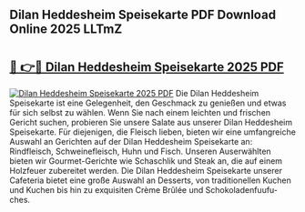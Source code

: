 ## Dilan Heddesheim Speisekarte PDF Download Online 2025 LLTmZ

# <h2><a href="http://gcav3h.nevu.top/?p=Dilan+Heddesheim+Speisekarte">🔗 👉🔴 Dilan Heddesheim Speisekarte 2025 PDF</a></h2>

[![Dilan Heddesheim Speisekarte 2025 PDF](https://i.imgur.com/dBaPXMq.png)](http://gcav3h.nevu.top/?p=Dilan+Heddesheim+Speisekarte)
Die Dilan Heddesheim Speisekarte ist eine Gelegenheit, den Geschmack zu genießen und etwas für sich selbst zu wählen. Wenn Sie nach einem leichten und frischen Gericht suchen, probieren Sie unsere Salate aus unserer Dilan Heddesheim Speisekarte. Für diejenigen, die Fleisch lieben, bieten wir eine umfangreiche Auswahl an Gerichten auf der Dilan Heddesheim Speisekarte an: Rindfleisch, Schweinefleisch, Huhn und Fisch. Unseren Auserwählten bieten wir Gourmet-Gerichte wie Schaschlik und Steak an, die auf einem Holzfeuer zubereitet werden. Die Dilan Heddesheim Speisekarte unserer Cafeteria bietet eine große Auswahl an Desserts, von traditionellen Kuchen und Kuchen bis hin zu exquisiten Crème Brûlée und Schokoladenfuufu-ches.
